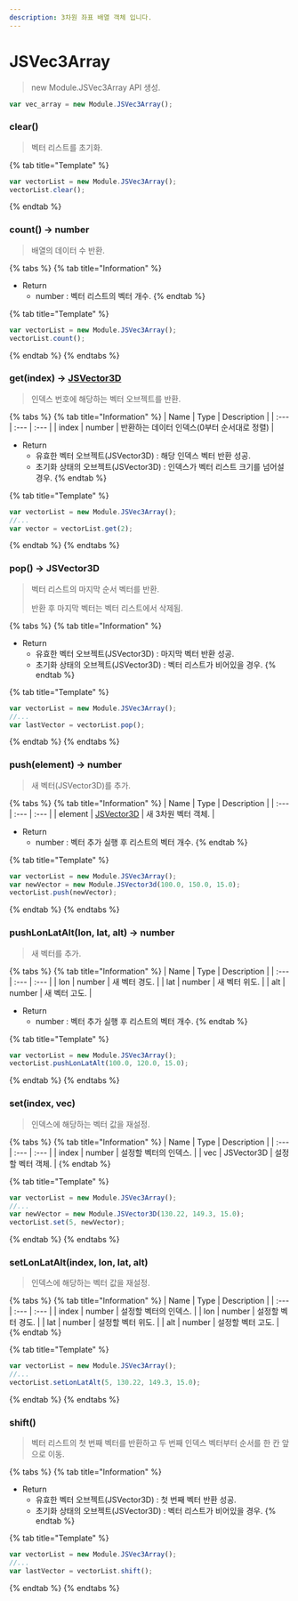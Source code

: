 ```yaml
---
description: 3차원 좌표 배열 객체 입니다.
---
```


# JSVec3Array

> new Module.JSVec3Array API 생성.

```javascript
var vec_array = new Module.JSVec3Array();
```

### clear()

> 벡터 리스트를 초기화.

{% tab title="Template" %}
```javascript
var vectorList = new Module.JSVec3Array();
vectorList.clear();
```
{% endtab %}

### count() → number

> 배열의 데이터 수 반환.

{% tabs %}
{% tab title="Information" %}

* Return
  * number : 벡터 리스트의 벡터 개수.
{% endtab %}

{% tab title="Template" %}
```javascript
var vectorList = new Module.JSVec3Array();
vectorList.count();
```
{% endtab %}
{% endtabs %}

### get(index) → [JSVector3D](../core/jsvector3d.md)

> 인덱스 번호에 해당하는 벡터 오브젝트를 반환.

{% tabs %}
{% tab title="Information" %}
| Name | Type | Description |
| :--- | :--- | :--- |
| index | number | 반환하는 데이터 인덱스(0부터 순서대로 정렬) |

* Return
  * 유효한 벡터 오브젝트(JSVector3D) : 해당 인덱스 벡터 반환 성공.
  * 초기화 상태의 오브젝트(JSVector3D) : 인덱스가 벡터 리스트 크기를 넘어설 경우.
{% endtab %}

{% tab title="Template" %}
```javascript
var vectorList = new Module.JSVec3Array();
//...
var vector = vectorList.get(2);
```
{% endtab %}
{% endtabs %}

### pop() → JSVector3D

> 벡터 리스트의 마지막 순서 벡터를 반환.
> 
> 반환 후 마지막 벡터는 벡터 리스트에서 삭제됨.

{% tabs %}
{% tab title="Information" %}
* Return
  * 유효한 벡터 오브젝트(JSVector3D) : 마지막 벡터 반환 성공.
  * 초기화 상태의 오브젝트(JSVector3D) : 벡터 리스트가 비어있을 경우.
{% endtab %}

{% tab title="Template" %}
```javascript
var vectorList = new Module.JSVec3Array();
//...
var lastVector = vectorList.pop();
```
{% endtab %}
{% endtabs %}

### push(element) → number

> 새 벡터(JSVector3D)를 추가.

{% tabs %}
{% tab title="Information" %}
| Name | Type | Description |
| :--- | :--- | :--- |
| element | [JSVector3D](../core/jsvector3d.md) | 새 3차원 벡터 객체. |

* Return
  * number : 벡터 추가 실행 후 리스트의 벡터 개수.
{% endtab %}

{% tab title="Template" %}
```javascript
var vectorList = new Module.JSVec3Array();
var newVector = new Module.JSVector3d(100.0, 150.0, 15.0);
vectorList.push(newVector);
```
{% endtab %}
{% endtabs %}

### pushLonLatAlt(lon, lat, alt) → number

> 새 벡터를 추가.

{% tabs %}
{% tab title="Information" %}
| Name | Type | Description |
| :--- | :--- | :--- |
| lon | number | 새 벡터 경도. |
| lat | number | 새 벡터 위도. |
| alt | number | 새 벡터 고도. |
* Return
  * number : 벡터 추가 실행 후 리스트의 벡터 개수.
{% endtab %}

{% tab title="Template" %}
```javascript
var vectorList = new Module.JSVec3Array();
vectorList.pushLonLatAlt(100.0, 120.0, 15.0);
```
{% endtab %}
{% endtabs %}

### set(index, vec)

> 인덱스에 해당하는 벡터 값을 재설정.

{% tabs %}
{% tab title="Information" %}
| Name | Type | Description |
| :--- | :--- | :--- |
| index | number | 설정할 벡터의 인덱스. |
| vec | JSVector3D | 설정할 벡터 객체. |
{% endtab %}

{% tab title="Template" %}
```javascript
var vectorList = new Module.JSVec3Array();
//...
var newVector = new Module.JSVector3D(130.22, 149.3, 15.0);
vectorList.set(5, newVector);
```
{% endtab %}
{% endtabs %}

### setLonLatAlt(index, lon, lat, alt)

> 인덱스에 해당하는 벡터 값을 재설정.

{% tabs %}
{% tab title="Information" %}
| Name | Type | Description |
| :--- | :--- | :--- |
| index | number | 설정할 벡터의 인덱스. |
| lon | number | 설정할 벡터 경도. |
| lat | number | 설정할 벡터 위도. |
| alt | number | 설정할 벡터 고도. |
{% endtab %}

{% tab title="Template" %}
```javascript
var vectorList = new Module.JSVec3Array();
//...
vectorList.setLonLatAlt(5, 130.22, 149.3, 15.0);
```
{% endtab %}
{% endtabs %}

### shift()

> 벡터 리스트의 첫 번째 벡터를 반환하고 두 번째 인덱스 벡터부터 순서를 한 칸 앞으로 이동.

{% tabs %}
{% tab title="Information" %}
* Return
  * 유효한 벡터 오브젝트(JSVector3D) : 첫 번째 벡터 반환 성공.
  * 초기화 상태의 오브젝트(JSVector3D) : 벡터 리스트가 비어있을 경우.
{% endtab %}

{% tab title="Template" %}
```javascript
var vectorList = new Module.JSVec3Array();
//...
var lastVector = vectorList.shift();
```
{% endtab %}
{% endtabs %}
